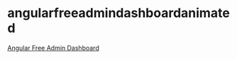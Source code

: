 # angularfreeadmindashboardanimated

<a href="https://therichpost.com/create-animated-responsive-admin-dashboard-template-using-angular-16-html-css-and-charts/">Angular Free Admin Dashboard</a>

